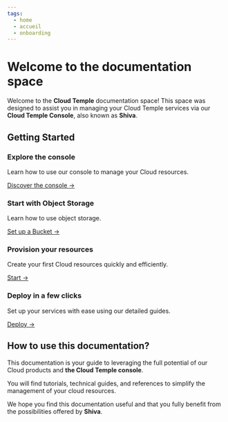 ```yaml
---
tags:
  - home
  - accueil
  - onboarding
---
```


# Welcome to the documentation space

Welcome to the **Cloud Temple** documentation space! This space was designed to assist you in managing your Cloud Temple services via our **Cloud Temple Console**, also known as **Shiva**.

## Getting Started

<div class="card-grid">
  <div class="card">
    <h3>Explore the console</h3>
    <p>Learn how to use our console to manage your Cloud resources.</p>
    <a href="../console/" class="card-link">Discover the console &rarr;</a>
  </div>
    <div class="card">
    <h3>Start with Object Storage</h3>
    <p>Learn how to use object storage.</p>
    <a href="../storage/oss/quickstart/" class="card-link">Set up a Bucket &rarr;</a>
  </div>
  <div class="card">
    <h3>Provision your resources</h3>
    <p>Create your first Cloud resources quickly and efficiently.</p>
    <a href="../console/" class="card-link">Start &rarr;</a>
  </div>
  <div class="card">
    <h3>Deploy in a few clicks</h3>
    <p>Set up your services with ease using our detailed guides.</p>
    <a href="../console/" class="card-link">Deploy &rarr;</a>
  </div>
</div>

## How to use this documentation?
This documentation is your guide to leveraging the full potential of our Cloud products and **the Cloud Temple console**.

You will find tutorials, technical guides, and references to simplify the management of your cloud resources.

We hope you find this documentation useful and that you fully benefit from the possibilities offered by **Shiva**.